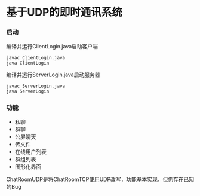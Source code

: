 # 基于UDP的即时通讯系统

### 启动

编译并运行ClientLogin.java启动客户端

```
javac ClientLogin.java
java ClientLogin
```

编译并运行ServerLogin.java启动服务器

```
javac ServerLogin.java
java ServerLogin
```

### 功能

* 私聊
* 群聊
* 公屏聊天
* 传文件
* 在线用户列表
* 群组列表
* 图形化界面

ChatRoomUDP是将ChatRoomTCP使用UDP改写，功能基本实现，但仍存在已知的Bug
